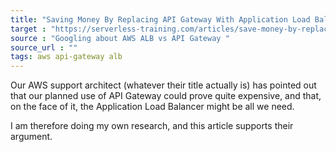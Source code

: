 ```yaml
---
title: "Saving Money By Replacing API Gateway With Application Load Balancer's Lambda Integration"
target : "https://serverless-training.com/articles/save-money-by-replacing-api-gateway-with-application-load-balancer/"
source : "Googling about AWS ALB vs API Gateway "
source_url : ""
tags: aws api-gateway alb
---
```


Our AWS support architect (whatever their title actually is) 
has pointed out that our planned use of API Gateway could prove 
quite expensive, and that,  on the face of it, the Application Load Balancer 
might be all we need. 

I am therefore doing my own research, and this article 
supports their argument.
